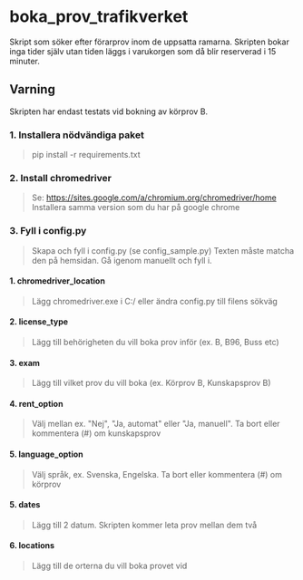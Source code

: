 # boka_prov_trafikverket
Skript som söker efter förarprov inom de uppsatta ramarna.
Skripten bokar inga tider själv utan tiden läggs i varukorgen som då blir reserverad i 15 minuter.

## Varning
Skripten har endast testats vid bokning av körprov B.

### 1. Installera nödvändiga paket
> pip install -r requirements.txt

### 2. Install chromedriver
> Se: https://sites.google.com/a/chromium.org/chromedriver/home
> Installera samma version som du har på google chrome

### 3. Fyll i config.py
> Skapa och fyll i config.py (se config_sample.py)
> Texten måste matcha den på hemsidan. Gå igenom manuellt och fyll i.

#### 1. chromedriver_location
> Lägg chromedriver.exe i C:/ eller ändra config.py till filens sökväg

#### 2. license_type
> Lägg till behörigheten du vill boka prov inför (ex. B, B96, Buss etc)

#### 3. exam
> Lägg till vilket prov du vill boka (ex. Körprov B, Kunskapsprov B)

#### 4. rent_option
> Välj mellan ex. "Nej", "Ja, automat" eller "Ja, manuell". Ta bort eller kommentera (#) om kunskapsprov

#### 5. language_option
> Välj språk, ex. Svenska, Engelska. Ta bort eller kommentera (#) om körprov

#### 5. dates
> Lägg till 2 datum. Skripten kommer leta prov mellan dem två

#### 6. locations
> Lägg till de orterna du vill boka provet vid


